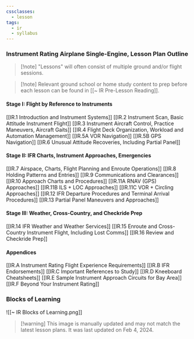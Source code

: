 ```yaml
---
cssclasses:
  - lesson
tags:
  - ir
  - syllabus
---
```

### Instrument Rating Airplane Single-Engine, Lesson Plan Outline
> [!note] "Lessons" will often consist of multiple ground and/or flight sessions.

> [!note] Relevant ground school or home study content to prep before each lesson can be found in [[~ IR Pre-Lesson Reading]].

#### Stage I: Flight by Reference to Instruments
[[IR.1 Introduction and Instrument Systems]]
[[IR.2 Instrument Scan, Basic Attitude Instrument Flight]]
[[IR.3 Instrument Aircraft Control, Practice Maneuvers, Aircraft Gaits]]
[[IR.4 Flight Deck Organization, Workload and Automation Management]]
[[IR.5A VOR Navigation]]
[[IR.5B GPS Navigation]]
[[IR.6 Unusual Attitude Recoveries, Including Partial Panel]]

#### Stage II: IFR Charts, Instrument Approaches, Emergencies
[[IR.7 Airspace, Charts, Flight Planning and Enroute Operations]]
[[IR.8 Holding Patterns and Entries]]
[[IR.9 Communications and Clearances]]
[[IR.10 Approach Charts and Procedures]]
[[IR.11A RNAV (GPS) Approaches]]
[[IR.11B ILS + LOC Approaches]]
[[IR.11C VOR + Circling Approaches]]
[[IR.12 IFR Departure Procedures and Terminal Arrival Procedures]]
[[IR.13 Partial Panel Maneuvers and Approaches]]

#### Stage III: Weather, Cross-Country, and Checkride Prep
[[IR.14 IFR Weather and Weather Services]]
[[IR.15 Enroute and Cross-Country Instrument Flight, Including Lost Comms]]
[[IR.16 Review and Checkride Prep]]

#### Appendices
[[IR.A Instrument Rating Flight Experience Requirements]]
[[IR.B IFR Endorsements]]
[[IR.C Important References to Study]]
[[IR.D Kneeboard Cheatsheets]]
[[IR.E Sample Instrument Approach Circuits for Bay Area]]
[[IR.F Beyond Your Instrument Rating]]

### Blocks of Learning
![[~ IR Blocks of Learning.png]]
> [!warning] This image is manually updated and may not match the latest lesson plans. It was last updated on Feb 4, 2024.
